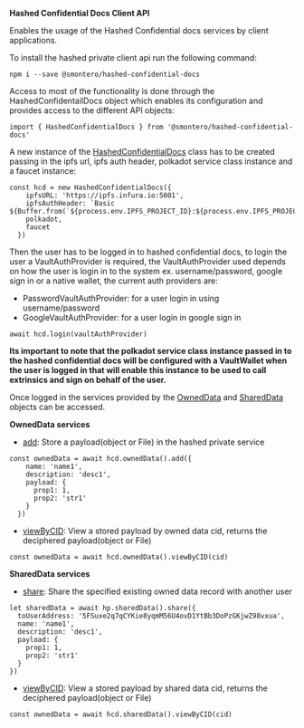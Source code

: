 **Hashed Confidential Docs Client API**

Enables the usage of the Hashed Confidential docs services by client applications.

To install the hashed private client api run the following command:

`npm i --save @smontero/hashed-confidential-docs`

Access to most of the functionality is done through the HashedConfidentailDocs object which enables its configuration and provides access to the different API objects:

`import { HashedConfidentialDocs } from '@smontero/hashed-confidential-docs'`



A new instance of the [HashedConfidentialDocs](https://github.com/hashed-io/hashed-confidential-docs-client-api/blob/015b59837eb8c0117fecb0c6323053d605a6f5fd/src/HashedConfidentialDocs.js#L7) class has to be created passing in the 
ipfs url, ipfs auth header, polkadot service class instance and a faucet instance:

```
const hcd = new HashedConfidentialDocs({
    ipfsURL: 'https://ipfs.infura.io:5001',
    ipfsAuthHeader: `Basic ${Buffer.from(`${process.env.IPFS_PROJECT_ID}:${process.env.IPFS_PROJECT_SECRET}`).toString('base64')}`,
    polkadot,
    faucet
  })
```

Then the user has to be logged in to hashed confidential docs, to login the user a VaultAuthProvider is required, the VaultAuthProvider used depends on how the user is login in to the system ex. username/password, google sign in or a native wallet, the current auth providers are:

- PasswordVaultAuthProvider: for a user login in using username/password
- GoogleVaultAuthProvider: for a user login in google sign in

`await hcd.login(vaultAuthProvider)`

**Its important to note that the polkadot service class instance passed in to the hashed confidential docs will be configured with a VaultWallet when the user is logged in that will enable this instance to be used to call extrinsics and sign on behalf of the user.**

Once logged in the services provided by the [OwnedData](https://github.com/hashed-io/hashed-confidential-docs-client-api/blob/015b59837eb8c0117fecb0c6323053d605a6f5fd/src/model/OwnedData.js#L5) and [SharedData](https://github.com/hashed-io/hashed-confidential-docs-client-api/blob/015b59837eb8c0117fecb0c6323053d605a6f5fd/src/model/SharedData.js#L7) objects can be accessed.  

**OwnedData services**

* [add](https://github.com/hashed-io/hashed-confidential-docs-client-api/blob/015b59837eb8c0117fecb0c6323053d605a6f5fd/src/model/OwnedData.js#L57): Store a payload(object or File) in the hashed private service

```
const ownedData = await hcd.ownedData().add({
    name: 'name1',
    description: 'desc1',
    payload: {
      prop1: 1,
      prop2: 'str1'
    }
  })
```


* [viewByCID](https://github.com/hashed-io/hashed-confidential-docs-client-api/blob/015b59837eb8c0117fecb0c6323053d605a6f5fd/src/model/OwnedData.js#L105): View a stored payload by owned data cid, returns the deciphered payload(object or File)

```
const ownedData = await hcd.ownedData().viewByCID(cid)
```

**SharedData services**

* [share](https://github.com/hashed-io/hashed-confidential-docs-client-api/blob/015b59837eb8c0117fecb0c6323053d605a6f5fd/src/model/SharedData.js#L63): Share the specified existing owned data record with another user

```
let sharedData = await hp.sharedData().share({
  toUserAddress: '5FSuxe2q7qCYKie8yqmM56U4ovD1YtBb3DoPzGKjwZ98vxua',
  name: 'name1',
  description: 'desc1',
  payload: {
    prop1: 1,
    prop2: 'str1'
  }
})
```

* [viewByCID](https://github.com/hashed-io/hashed-confidential-docs-client-api/blob/015b59837eb8c0117fecb0c6323053d605a6f5fd/src/model/SharedData.js#L102): View a stored payload by shared data cid, returns the deciphered payload(object or File)

```
const ownedData = await hcd.sharedData().viewByCID(cid)
```
